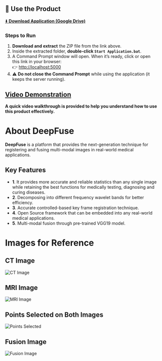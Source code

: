## 🚀 Use the Product

[⬇️ **Download Application (Google Drive)**](https://drive.google.com/drive/folders/1WvzvsEvXmM-_jgT683zuTTGSqD46uffg?usp=drive_link)

### Steps to Run
1. **Download and extract** the ZIP file from the link above.  
2. Inside the extracted folder, **double-click `Start Application.bat`**.  
3. A Command Prompt window will open. When it’s ready, click or open this link in your browser:  
   👉 [http://localhost:5000](http://localhost:5000)  
4. ⚠️ **Do not close the Command Prompt** while using the application (it keeps the server running).

## [Video Demonstration](https://www.loom.com/share/92a9a92958354d278b89b57373503f95?sid=8631f864-301d-4d75-980b-9a232a2005d5)
**A quick video walkthrough is provided to help you understand how to use this product effectively.**

# About DeepFuse
**DeepFuse** is a platform that provides the next-generation technique for registering and fusing multi-modal images in real-world medical applications. 

## Key Features
- **1**. It provides more accurate and reliable statistics than any single image while retaining the best functions for medically testing, diagnosing and curing diseases.
- **2**. Decomposing into different frequency wavelet bands for better efficiency.
- **3**. Accurate controlled-based key frame registration technique.
- **4**. Open Source framework that can be embedded into any real-world medical applications.
- **5**. Multi-modal fusion through pre-trained VGG19 model.

# Images for Reference

## CT Image  
![CT Image](https://github.com/user-attachments/assets/e1274cfa-13cf-4b09-8433-5b7b0001672a)  

## MRI Image  
![MRI Image](https://github.com/user-attachments/assets/69422062-5fc5-4764-8c17-8980d9cb4cfb)  

## Points Selected on Both Images  
![Points Selected](https://github.com/user-attachments/assets/03f78d74-f8d6-4df2-8766-94537bbcd837)  

## Fusion Image  
![Fusion Image](https://github.com/user-attachments/assets/5c8c3bf5-6a62-47d2-9842-257a40bc2e3a)  













